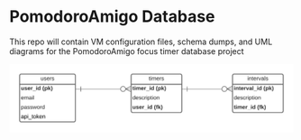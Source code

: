 # PomodoroAmigo Database
This repo will contain VM configuration files, schema dumps, and UML diagrams for the PomodoroAmigo focus timer database project

![UML](DatabaseUML.png)

